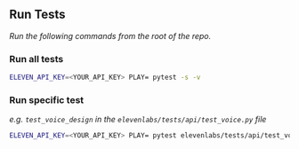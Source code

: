 

## Run Tests

_Run the following commands from the root of the repo._

### Run all tests
```sh
ELEVEN_API_KEY=<YOUR_API_KEY> PLAY= pytest -s -v
```

### Run specific test
_e.g. `test_voice_design` in the `elevenlabs/tests/api/test_voice.py` file_
```sh
ELEVEN_API_KEY=<YOUR_API_KEY> PLAY= pytest elevenlabs/tests/api/test_voice.py::test_voice_design -s -v
```

